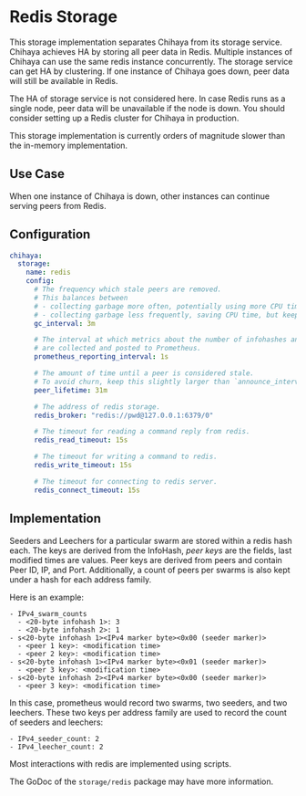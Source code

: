 # Redis Storage

This storage implementation separates Chihaya from its storage service.
Chihaya achieves HA by storing all peer data in Redis.
Multiple instances of Chihaya can use the same redis instance concurrently.
The storage service can get HA by clustering.
If one instance of Chihaya goes down, peer data will still be available in Redis.

The HA of storage service is not considered here.
In case Redis runs as a single node, peer data will be unavailable if the node is down.
You should consider setting up a Redis cluster for Chihaya in production.

This storage implementation is currently orders of magnitude slower than the in-memory implementation.

## Use Case

When one instance of Chihaya is down, other instances can continue serving peers from Redis.

## Configuration

```yaml
chihaya:
  storage:
    name: redis
    config:
      # The frequency which stale peers are removed.
      # This balances between
      # - collecting garbage more often, potentially using more CPU time, but potentially using less memory (lower value)
      # - collecting garbage less frequently, saving CPU time, but keeping old peers long, thus using more memory (higher value).
      gc_interval: 3m

      # The interval at which metrics about the number of infohashes and peers
      # are collected and posted to Prometheus.
      prometheus_reporting_interval: 1s

      # The amount of time until a peer is considered stale.
      # To avoid churn, keep this slightly larger than `announce_interval`
      peer_lifetime: 31m

      # The address of redis storage.
      redis_broker: "redis://pwd@127.0.0.1:6379/0"

      # The timeout for reading a command reply from redis.
      redis_read_timeout: 15s

      # The timeout for writing a command to redis.
      redis_write_timeout: 15s

      # The timeout for connecting to redis server.
      redis_connect_timeout: 15s
```

## Implementation

Seeders and Leechers for a particular swarm are stored within a redis hash each.
The keys are derived from the InfoHash, _peer keys_ are the fields, last modified times are values.
Peer keys are derived from peers and contain Peer ID, IP, and Port.
Additionally, a count of peers per swarms is also kept under a hash for each address family.

Here is an example:

```
- IPv4_swarm_counts
  - <20-byte infohash 1>: 3
  - <20-byte infohash 2>: 1
- s<20-byte infohash 1><IPv4 marker byte><0x00 (seeder marker)>
  - <peer 1 key>: <modification time>
  - <peer 2 key>: <modification time>
- s<20-byte infohash 1><IPv4 marker byte><0x01 (seeder marker)>
  - <peer 3 key>: <modification time>
- s<20-byte infohash 2><IPv4 marker byte><0x00 (seeder marker)>
  - <peer 3 key>: <modification time>
```


In this case, prometheus would record two swarms, two seeders, and two leechers.
These two keys per address family are used to record the count of seeders and leechers:

```
- IPv4_seeder_count: 2
- IPv4_leecher_count: 2
```

Most interactions with redis are implemented using scripts.

The GoDoc of the `storage/redis` package may have more information.
